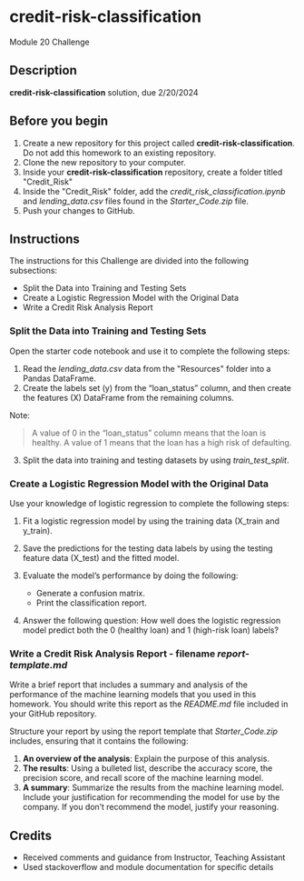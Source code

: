 
# credit-risk-classification
Module 20 Challenge


## Description 
**credit-risk-classification** solution, due 2/20/2024


## Before you begin 
1. Create a new repository for this project called **credit-risk-classification**. Do not add this homework to an existing repository.
2. Clone the new repository to your computer.
3. Inside your **credit-risk-classification** repository, create a folder titled "Credit_Risk"
4. Inside the "Credit_Risk" folder, add the _credit_risk_classification.ipynb_ and _lending_data.csv_ files found in the _Starter_Code.zip_ file.
5. Push your changes to GitHub.


## Instructions 
The instructions for this Challenge are divided into the following subsections:
* Split the Data into Training and Testing Sets
* Create a Logistic Regression Model with the Original Data
* Write a Credit Risk Analysis Report



### Split the Data into Training and Testing Sets
Open the starter code notebook and use it to complete the following steps:
1. Read the _lending_data.csv_ data from the "Resources" folder into a Pandas DataFrame.
2. Create the labels set (y) from the “loan_status” column, and then create the features (X) DataFrame from the remaining columns.

Note: 
> A value of 0 in the “loan_status” column means that the loan is healthy. 
> A value of 1 means that the loan has a high risk of defaulting.

3. Split the data into training and testing datasets by using _train_test_split_.


### Create a Logistic Regression Model with the Original Data
Use your knowledge of logistic regression to complete the following steps:
1. Fit a logistic regression model by using the training data (X_train and y_train).
2. Save the predictions for the testing data labels by using the testing feature data (X_test) and the fitted model.
3. Evaluate the model’s performance by doing the following:
    * Generate a confusion matrix.
    * Print the classification report.

4. Answer the following question: How well does the logistic regression model predict both the 0 (healthy loan) and 1 (high-risk loan) labels?


### Write a Credit Risk Analysis Report - filename _report-template.md_
Write a brief report that includes a summary and analysis of the performance of the machine learning models that you used in this homework. You should write this report as the _README.md_ file included in your GitHub repository.

Structure your report by using the report template that _Starter_Code.zip_ includes, ensuring that it contains the following:
1. **An overview of the analysis**: Explain the purpose of this analysis.
2. **The results**: Using a bulleted list, describe the accuracy score, the precision score, and recall score of the machine learning model.
3. **A summary**: Summarize the results from the machine learning model. Include your justification for recommending the model for use by the company. If you don’t recommend the model, justify your reasoning.


## Credits 
* Received comments and guidance from Instructor, Teaching Assistant 
* Used stackoverflow and module documentation for specific details
